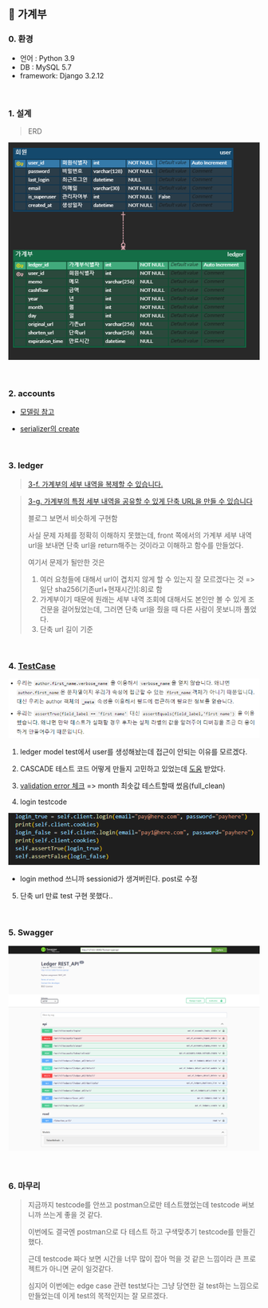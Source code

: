 ## :book: 가계부

### 0. 환경

- 언어 : Python 3.9
- DB : MySQL 5.7
- framework: Django 3.2.12

<br>

### 1. 설계

> ERD

![image-20230105031741816](README.assets/image-20230105031741816.png)

<br>

### 2. accounts

- [모델링 참고](https://iamthejiheee.tistory.com/78)

- [serializer의 create](https://www.django-rest-framework.org/tutorial/1-serialization/)

<br>

### 3. ledger

> [3-f. 가계부의 세부 내역을 복제할 수 있습니다.](https://docs.djangoproject.com/en/3.2/topics/db/queries/#copying-model-instances)

> [3-g. 가계부의 특정 세부 내역을 공유할 수 있게 단축 URL을 만들 수 있습니다](https://ninano1109.tistory.com/63)
>
> 블로그 보면서 비슷하게 구현함
>
> 사실 문제 자체를 정확히 이해하지 못했는데, 
> front 쪽에서의 가계부 세부 내역 url을 보내면 단축 url을 return해주는 것이라고 이해하고 함수를 만들었다.
>
> 여기서 문제가 될만한 것은
>
> 1. 여러 요청들에 대해서 url이 겹치지 않게 할 수 있는지 잘 모르겠다는 것 => 일단 sha256(기존url+현재시간)[:8]로 함
> 2. 가계부이기 때문에 원래는 세부 내역 조회에 대해서도 본인만 볼 수 있게 조건문을 걸어뒀었는데, 그러면 단축 url을 줬을 때 다른 사람이 못보니까 풀었다.
> 3. 단축 url 길이 기준

<br>

### 4. [TestCase](https://developer.mozilla.org/ko/docs/Learn/Server-side/Django/Testing)

![image-20230106023704050](README.assets/image-20230106023704050.png)

1. ledger model test에서 user를 생성해놨는데 접근이 안되는 이유를 모르겠다.

2. CASCADE 테스트 코드 어떻게 만들지 고민하고 있었는데 [도움](https://stackoverflow.com/questions/32731400/django-test-doesnotexist) 받았다.

3. [validation error 체크](https://velog.io/@gaya309/Django-fullclean-vs-cleanfields-vs-clean) => month 최솟값 테스트할때 썼음(full_clean)

4. login testcode

![image-20230106051608711](README.assets/image-20230106051608711.png)

- login method 쓰니까 sessionid가 생겨버린다. post로 수정

5. 단축 url 만료 test 구현 못했다..

<br>

### 5. Swagger

![image-20230106165444661](README.assets/image-20230106165444661.png)

<br>

### 6. 마무리

> 지금까지 testcode를 안쓰고 postman으로만 테스트했었는데 testcode 써보니까 쓰는게 좋을 것 같다. 
>
> 이번에도 결국엔 postman으로 다 테스트 하고 구색맞추기 testcode를 만들긴 했다.
>
> 근데 testcode 짜다 보면 시간을 너무 많이 잡아 먹을 것 같은 느낌이라 큰 프로젝트가 아니면 굳이 일것같다.
>
> 심지어 이번에는 edge case 관련 test보다는 그냥 당연한 걸 test하는 느낌으로 만들었는데 이게 test의 목적인지는 잘 모르겠다.
>
